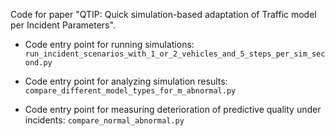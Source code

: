 Code for paper "QTIP: Quick simulation-based adaptation of Traffic model per Incident Parameters".

* Code entry point for running simulations:
`run_incident_scenarios_with_1_or_2_vehicles_and_5_steps_per_sim_second.py`

* Code entry point for analyzing simulation results:
`compare_different_model_types_for_m_abnormal.py`

* Code entry point for measuring deterioration of predictive quality under incidents:
`compare_normal_abnormal.py`
